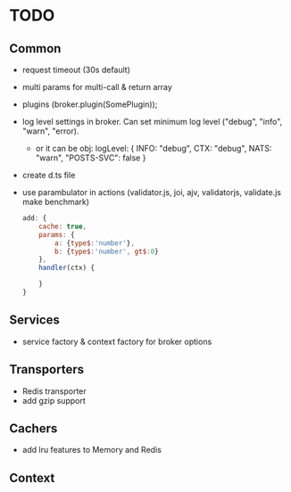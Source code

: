 # TODO

## Common
- request timeout (30s default)
- multi params for multi-call & return array
- plugins (broker.plugin(SomePlugin));
- log level settings in broker. Can set minimum log level ("debug", "info", "warn", "error). 
	- or it can be obj:
		logLevel: {
			INFO: "debug",
			CTX: "debug",
			NATS: "warn",
			"POSTS-SVC": false
		}


- create d.ts file
- use parambulator in actions (validator.js, joi, ajv, validatorjs, validate.js make benchmark)
	```js
	add: {
		cache: true,
		params: {
			a: {type$:'number'},
			b: {type$:'number', gt$:0}
		},
		handler(ctx) {

		}
	}
	```

## Services
- service factory & context factory for broker options

## Transporters
- Redis transporter
- add gzip support

## Cachers
- add lru features to Memory and Redis

## Context
